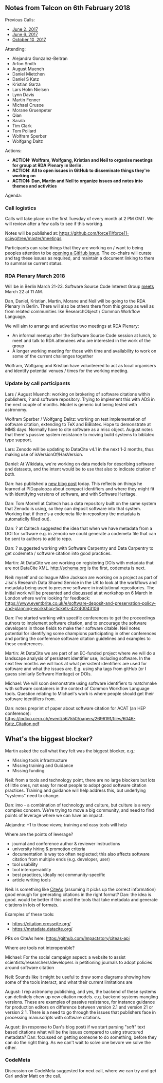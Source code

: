 ## Notes from Telcon on 6th February 2018

Previous Calls:
 - [June 2, 2017](https://github.com/force11/force11-sciwg/blob/master/meetings/20170602-Notes.md)
 - [June 6, 2017](https://github.com/force11/force11-sciwg/blob/master/meetings/20170606-Notes.md)
 - [October 10, 2017](https://github.com/force11/force11-sciwg/blob/master/meetings/20171010-Notes.md)

Attending:

 - Alejandra Gonzalez-Beltran
 - Arfon Smith
 - August Muench
 - Daniel Mietchen
 - Daniel S Katz
 - Kristian Garza
 - Lars Holm Nielsen
 - Lynn Davis
 - Martin Fenner
 - Michael Crusoe
 - Morane Gruenpeter
 - Qian
 - Sarala
 - Tim Clark
 - Tom Pollard
 - Wolfram Sperber
 - Wolfgang Daltz

Actions:
 - **ACTION: Wolfram, Wolfgang, Kristian and Neil to organise meetings for group at RDA Plenary in Berlin.**
 - **ACTION: All to open issues in GitHub to disseminate things they're working on**
 - **ACTION: Dan, Martin and Neil to organize issues and notes into themes and activities**


Agenda:

### Call logistics

Calls will take place on the first Tuesday of every month at 2 PM GMT. We will review after a few calls to see if this working.

Notes will be published at: https://github.com/force11/force11-sciwg/tree/master/meetings

Participants can raise things that they are working on / want to being peoples attention to be [opening a GitHub issue](https://github.com/force11/force11-sciwg/issues). The co-chairs will curate and tag these issues as required, and maintain a document linking to them to summarise current status.



### RDA Plenary March 2018
Will be in Berlin March 21-23. Software Source Code Interest Group [meets](https://rd-alliance.org/ig-software-source-code-rda-11th-plenary-meeting) March 22 at 11 AM.

Dan, Daniel, Kristian, Martin, Morane and Neil will be going to the RDA Plenary in Berlin. There will also be others there from this group as well as from related communities like ResearchObject / Common Workflow Language.

We will aim to arrange and advertise two meetings at RDA Plenary:
 - An informal meetup after the Software Source Code session at lunch, to meet and talk to RDA attendees who are interested in the work of the group
 - A longer working meeting for those with time and availability to work on some of the current challenges together
 
Wolfram, Wolfgang and Kristian have volunteered to act as local organisers and identify potential venues / times for the working meeting.

### Update by call participants

Lars / August Muench: working on brokering of software citations within publishers, ? and software repository. Trying to implement this with ADS in the next couple of months. Model is generic but being tested with astronomy.

Wolfram Sperber / Wolfgang Dalitz: working on test implementation of software citation, extending to TeX and BiBlatex. Hope to demonstrate at MMS days. Normally have to cite software as a misc object. August notes that there's passive system resistance to moving build systems to biblatex type support.

Lars: Zenodo will be updating to DataCite v4.1 in the next 1-2 months, thus making use of isVersionOf/HasVersion.

Daniel: At Wikidata, we're working on data models for describing software and datasets, and the intent would be to use that also to indicate citation of both.

Dan: has published a [new blog post](https://danielskatzblog.wordpress.com/2018/02/06/compact-identifiers-for-software-the-last-missing-link-in-user-oriented-software-citation/) today. This reflects on things he learned at PIDapalooza about compact identifiers and where they might fit with identifying versions of software, and with Software Heritage.

Dan: Tom Morrell at Caltech has a data repository built on the same system that Zenodo is using, so they can deposit software into that system. Working that if there's a codemeta file in repository the metadata is automaticlly filled out).

Dan: ? at Caltech suggested the idea that when we have metadata from a DOI for software e.g. in zenodo we could generate a codemeta file that can be sent to authors to add to repo.

Dan: ? suggested working with Software Carpentry and Data Carpentry to get codemeta / software citation into good practices.

Martin: At DataCite we are working on registering DOIs with metadata that are not DataCite XML. http://schema.org is the first, codemeta is next.

Neil: myself and colleague Mike Jackson are working on a project as part of Jisc's Research Data Shared Service in the UK to look at the workflows and metadata being used to preserve software in institutional repositories. The initial work will be presented and discussed at at workshop on 6 March in London where we're looking for feedback: https://www.eventbrite.co.uk/e/software-deposit-and-preservation-policy-and-planning-workshop-tickets-42240043106

Dan: I've started working with specific conferences to get the proceedings authors to implement software citation, and to encourage the software developers in those fields to make their software citable. Neil notes potential for identifying some champions participating in other conferences and porting the conference software citation guidelines and examples to these conferences.

Martin: At DataCite we are part of an EC-funded project where we will do a landscape analysis of persistent identifier use, including software. In the next few months we will look at what persistent identifiers are used for software and what the issues are. E.g. using sha tags from gitHub (or I guess similarly Software Heritage) or DOIs.

Michael: We will soon demonstrate using software identifiers to matchmake with software containers in the context of Common Workflow Language tools. Question relating to Michael's work is where people should get their software identifiers from.

Dan: notes preprint of paper about software citation for ACAT (an HEP conference): https://indico.cern.ch/event/567550/papers/2696191/files/6046-Katz_Citation.pdf

## What's the biggest blocker?

Martin asked the call what they felt was the biggest blocker, e.g.:
- Missing tools infrastructure
- Missing training and Guidance
- Missing funding

Neil: from a tools and technology point, there are no large blockers but lots of little ones, not easy for most people to adopt good software citation practices. Training and guidance will help address this, but underlying "systems" need to change.

Dan: imo - a combination of technology and culture, but culture is a very complex concern. We're trying to move a big community, and need to find points of leverage where we can have an impact.

Alejandra: +1 to those views; training and easy tools will help

Where are the points of leverage?
- journal and conference author & reviewer instructions
- university hiring & promotion criteria
- documentation is way too often neglected; this also affects software citation from multiple ends (e.g. developer, user)
- tool usability
- tool interoperability
- best practices, ideally not community-specific
- article writing tools

Neil: Is something like [CiteAs](http://CiteAs.org) (assuming it picks up the correct information) good enough for generating citations in the right format? Dan: the idea is good. would be better if this used the tools that take metadata and generate citations in lots of formats.

Examples of these tools:
- https://citation.crosscite.org/
- https://metadata.datacite.org/

PRs on CiteAs here: https://github.com/Impactstory/citeas-api

Where are tools not interoperable?

Michael: For the social campaign aspect: a website to assist scientists/researchers/developers in petitioning journals to adopt policies around software citation

Neil: Sounds like it might be useful to draw some diagrams showing how some of the tools interact, and what their current limitations are

August: I rep astronomy publishing, and yes, the backend of these systems can definitely chew up new citation models. e.g. backend systems mangling versions. These are examples of passive resistance, for instance guidance for production editors on difference between version 2.1 and version 21 or version 2 1. There is a need to go through the issues that publishers face in processing manuscripts with software citations.

August: (in response to Dan's blog post) if we start parsing "soft" text based citations what will be the issues compared to using structured metadata? Dan: focussed on getting someone to do something, before they can do the right thing. As we can't wait to solve one bevore we solve the other.


### CodeMeta

Discussion on CodeMeta suggested for next call, where we can try and get Carl and/or Matt on the call.
